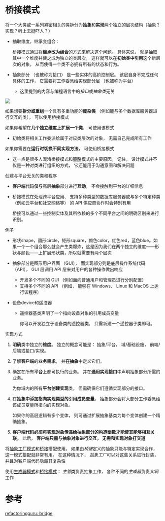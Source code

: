 # 桥接模式

将一个大类或一系列紧密相关的类拆分为**抽象**和**实现**两个独立的层次结构（抽象？实现？听上去挺吓人？）

- 抽取维度，继承变组合：

  桥接模式通过将**继承改为组合**的方式来解决这个问题。 具体来说， 就是抽取其中一个维度并使之成为独立的类层次， 这样就可以在**初始类中引用**这个新层次的对象， 从而使得一个类不必拥有所有的状态和行为。

- 抽象部分 （也被称为接口） 是一些实体的高阶控制层。 该层自身不完成任何具体的工作， 它需要将工作委派给实现部分层 （也被称为平台）
  - 这里提到的内容与编程语言中的*接口*或*抽象类*无关



![](E:\_data\博文临时库\博文中的图片\桥接模式类图.png)



如果想要**拆分或重组**一个具有多重功能的**庞杂类** （例如能与多个数据库服务器进行交互的类）， 可以使用桥接模式

如果你希望在**几个独立维度上扩展一个类**， 可使用该模式

- 初始类将相关工作委派给属于对应类层次的对象， 无需自己完成所有工作

如果你需要在**运行时切换不同实现方法**， 可使用桥接模式

- 这一点是很多人混淆桥接模式和[策略](https://refactoringguru.cn/design-patterns/strategy)模式的主要原因。 记住， 设计模式并不仅是一种对类进行组织的方式， 它还能用于沟通意图和解决问题

创建与平台无关的类和程序

- **客户端**代码**仅与**高层**抽象**部分进行**互动**， 不会接触到平台的详细信息

- 桥接模式在处理跨平台应用、 支持多种类型的数据库服务器或与多个特定种类 （例如云平台和社交网络等） 的 API 供应商协作时会特别有用

  桥接可以通过一些控制实体及其所依赖的多个不同平台之间的明确区别来进行识别。

例子

- 形状shape，圆形circle，矩形square，颜色color，红色red，蓝色blue。如果一个一个组合那么就会产生类爆炸，这是因为我们在两个独立的维度——形状与颜色——上扩展形状类，所以就需要有两个层次

- 抽象部分是图形用户界面 （GUI）， 而实现部分则是底层操作系统代码 （API）， GUI 层调用 API 层来对用户的各种操作做出响应
  - 开发多个不同的 GUI （例如面向普通用户和管理员进行分别配置）
  - 支持多个不同的 API （例如， 能够在 Windows、 Linux 和 MacOS 上运行该程序）

- 设备device和遥控器
  - 遥控器基类声明了一个指向设备对象的引用成员变量

    你可以开发独立于设备类的遥控器类， 只需新建一个遥控器子类即可。





实现方式

1. **明确**类中独立的**维度**。 独立的概念可能是： 抽象/平台， 域/基础设施， 前端/后端或接口/实现。

2. 了解**客户端**的**业务需求**， 并**在抽象**中定义它们。

3. 确定在所有**平台**上都可执行的业务。 并在**通用实现接口**中声明抽象部分所需的业务。

   为你域内的所有**平台创建实现**类， 但需确保它们遵循实现部分的接口。

4. 在**抽象中添加指向实现类型的引用成员变量**。 抽象部分会将大部分工作委派给该成员变量所指向的实现对象。

   如果你的高层逻辑有多个变体， 则可通过扩展抽象基类为每个变体创建一个精确抽象。

5. **客户端代码必须将实现对象传递给抽象部分的构造函数才能使其能够相互关联**。 此后， **客户端只需与抽象对象进行交互， 无需和实现对象打交道**



将[抽象工厂模式](https://refactoringguru.cn/design-patterns/abstract-factory)和[桥接](https://refactoringguru.cn/design-patterns/bridge)搭配使用。 如果由*桥接*定义的抽象只能与特定实现合作， 这一模式搭配就非常有用。 在这种情况下， *抽象工厂*可以对这些关系进行封装， 并且对客户端代码隐藏其复杂性

使用[生成器模式](https://refactoringguru.cn/design-patterns/builder)和[桥接模式](https://refactoringguru.cn/design-patterns/bridge)： *主管*类负责抽象工作， 各种不同的*生成器*负责*实现*工作





# 参考

[refactoringguru: bridge](https://refactoringguru.cn/design-patterns/bridge)



